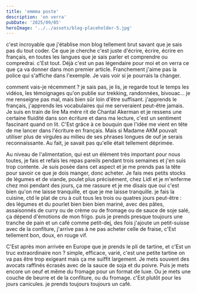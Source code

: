 ```yaml
---
title: 'emmma poste'
description: 'on verra'
pubDate: '2025/09/05'
heroImage: '../../assets/blog-placeholder-5.jpg'
---
```


c'est incroyable que j'établise mon blog tellement brut savant que je sais pas du tout coder. Ce que je cherche c'est juste d'écrire, écrire, écrire en français, en toutes les langues que je sais parler et comprendre ou compredrai. c'Est tout. Déjà c'est un pas légendaire pour moi et on verra ce que ça va donner dans mon premier article. Franchement j'aime pas la police qui s'affiche dans l'exemple. Je vais voir si je pourrais la changer. 

comment vais-je récemment ? je sais pas, je lis, je regarde tout le temps les vidéos, les témoignages qu'on publie sur trekking, randonnées, bivouac... je me renseigne pas mal, mais bien sûr loin d'être suffisant. j'apprends le français, j'apprends les vocabulaires qui me serveraient peut-être jamais. Je suis en train de lire Ma mére rit de Chantal Akerman et je ressens une certaine fluidité dans son écriture et dans ma lecture, c'est un sentiment fascinant quand on lit. C'Est grâce à ce bouquin que l'idée me vient en tête de me lancer dans l'écriture en français. Mais si Madame AKM pouvait utiliser plus de virgules au milieu de ses phrases longues de ouf je serais reconnaissante. Au fait, je savait pas qu'elle était tellement déprimée.

Au niveau de l'alimentation, qui est un élément très important pour nous toutes, je fais et refais les repas pareils pendant trois semaines et j'en suis trop contente. Je suis posée dans cet aspect et je me prends pas la tête pour savoir ce que je dois manger, donc acheter. Je fais mes petits stocks de légumes et de viande, poulet plus précisément, chez Lidl et je m'enferme chez moi pendant des jours, ça me rassure et je me disais que oui c'est bien qu'on me laisse tranquille, et que je me laisse tranquille. je fais la cuisine, ctd le plat de cru à cuit tous les trois ou quatres jours peut-être : des légumes et du pourlet bien bien bien mariné, avec des pâtes, assaisonnés de curry ou de crème ou de fromage ou de sauce de soje salé, ça dépend d'émotions de mon frigo. puis je prends presque toujours une tranche de pain et un café comme petit-dej, des fois j'ajoute un petit-suisse avec de la confiture, j'arrive pas à ne pas acheter celle de fraise, c'Est tellement bon, doux, en rouge vif. 

C'Est après mon arrivée en Europe que je prends le pli de tartine, et c'Est un truc extraordinaire non ? simple, efficace, varié, c'est une petite tartine on va pas être trop exigeant mais ça me suiffit largement. Je mets souvent des avocats raffinés écrasés avec de la sauce de soja et du poivre. Puis je mets encore un oeuf et même du fromage pour un format de luxe. Ou je mets une couche de beurre et de la confiture, ou du fromage. c'Est plutôt pour les jours canicules. je prends toujours toujours un café. 
